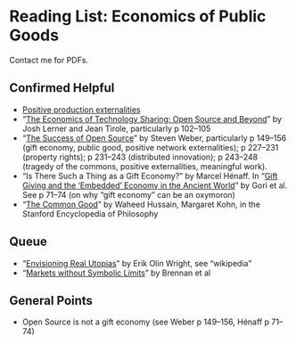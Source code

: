 # Reading List: Economics of Public Goods

Contact me for PDFs.

## Confirmed Helpful

* [Positive production externalities][ppe]
* “[The Economics of Technology Sharing: Open Source and Beyond][tirole]” by Josh Lerner and Jean Tirole, particularly p 102–105
* “[The Success of Open Source][weber]” by Steven Weber, particularly p 149–156 (gift economy, public good, positive network externalities); p 227–231 (property rights); p 231–243 (distributed innovation); p 243–248 (tragedy of the commons, positive externalities, meaningful work).
* “Is There Such a Thing as a Gift Economy?” by Marcel Hénaff. In “[Gift Giving and the ‘Embedded’ Economy in the Ancient World][gori]” by Gori et al. See p 71–74 (on why “gift economy” can be an oxymoron)
* “[The Common Good][common-good]” by Waheed Hussain, Margaret Kohn, in the Stanford Encyclopedia of Philosophy

## Queue

* “[Envisioning Real Utopias][utopias]” by Erik Olin Wright, see “wikipedia”
* “[Markets without Symbolic Limits][symbolic]” by Brennan et al

## General Points

* Open Source is not a gift economy (see Weber p 149–156, Hénaff p 71–74)

[ppe]: https://en.wikipedia.org/wiki/Externality#Positive
[tirole]: https://www.aeaweb.org/articles?id=10.1257%2F0895330054048678
[weber]: https://www.hup.harvard.edu/books/9780674018587
[gori]: https://www.winter-verlag.de/en/detail/978-3-8253-6331-4/Carla_Gori_Eds_Gift_giving/
[common-good]: https://plato.stanford.edu/entries/common-good/
[symbolic]: https://www.journals.uchicago.edu/doi/abs/10.1086/680907
[utopias]: https://www.versobooks.com/products/2143-envisioning-real-utopias
